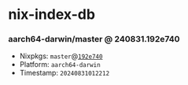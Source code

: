 # nix-index-db
### aarch64-darwin/master @ 240831.192e740
- Nixpkgs: `master`@[`192e740`](https://github.com/NixOS/nixpkgs/commit/192e7407cc66e2eccc3a6c5ad3834dd62fae3800)
- Platform: `aarch64-darwin`
- Timestamp: `20240831012212`
